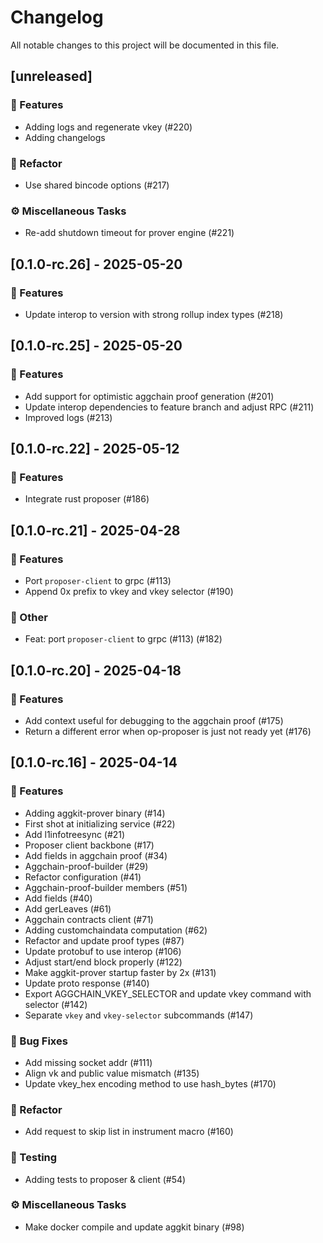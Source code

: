 # Changelog

All notable changes to this project will be documented in this file.

## [unreleased]

### 🚀 Features

- Adding logs and regenerate vkey (#220)
- Adding changelogs

### 🚜 Refactor

- Use shared bincode options (#217)

### ⚙️ Miscellaneous Tasks

- Re-add shutdown timeout for prover engine (#221)

## [0.1.0-rc.26] - 2025-05-20

### 🚀 Features

- Update interop to version with strong rollup index types (#218)

## [0.1.0-rc.25] - 2025-05-20

### 🚀 Features

- Add support for optimistic aggchain proof generation (#201)
- Update interop dependencies to feature branch and adjust RPC (#211)
- Improved logs (#213)

## [0.1.0-rc.22] - 2025-05-12

### 🚀 Features

- Integrate rust proposer (#186)

## [0.1.0-rc.21] - 2025-04-28

### 🚀 Features

- Port `proposer-client` to grpc (#113)
- Append 0x prefix to vkey and vkey selector (#190)

### 💼 Other

- Feat: port `proposer-client` to grpc (#113) (#182)

## [0.1.0-rc.20] - 2025-04-18

### 🚀 Features

- Add context useful for debugging to the aggchain proof (#175)
- Return a different error when op-proposer is just not ready yet (#176)

## [0.1.0-rc.16] - 2025-04-14

### 🚀 Features

- Adding aggkit-prover binary (#14)
- First shot at initializing service (#22)
- Add l1infotreesync (#21)
- Proposer client backbone (#17)
- Add fields in aggchain proof (#34)
- Aggchain-proof-builder (#29)
- Refactor configuration (#41)
- Aggchain-proof-builder members (#51)
- Add fields (#40)
- Add gerLeaves (#61)
- Aggchain contracts client (#71)
- Adding customchaindata computation (#62)
- Refactor and update proof types (#87)
- Update protobuf to use interop (#106)
- Adjust start/end block properly (#122)
- Make aggkit-prover startup faster by 2x (#131)
- Update proto response (#140)
- Export AGGCHAIN_VKEY_SELECTOR and update vkey command with selector (#142)
- Separate `vkey` and `vkey-selector` subcommands (#147)

### 🐛 Bug Fixes

- Add missing socket addr (#111)
- Align vk and public value mismatch (#135)
- Update vkey_hex encoding method to use hash_bytes (#170)

### 🚜 Refactor

- Add request to skip list in instrument macro (#160)

### 🧪 Testing

- Adding tests to proposer & client (#54)

### ⚙️ Miscellaneous Tasks

- Make docker compile and update aggkit binary (#98)

<!-- generated by git-cliff -->
